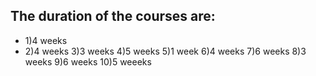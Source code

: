 ## The duration of the courses are:
- 1)4 weeks 
- 2)4 weeks
3)3 weeks
4)5 weeks
5)1 week
6)4 weeks
7)6 weeks
8)3 weeks
9)6 weeks
10)5 weeeks
